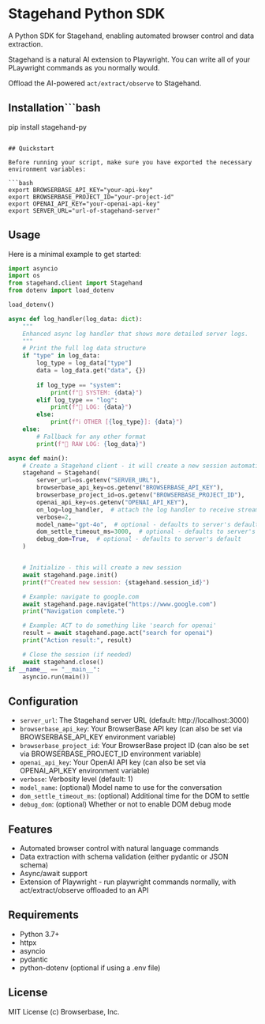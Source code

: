 # Stagehand Python SDK

A Python SDK for Stagehand, enabling automated browser control and data extraction.

Stagehand is a natural AI extension to Playwright. You can write all of your PLaywright commands as you normally would.

Offload the AI-powered `act/extract/observe` to Stagehand.

## Installation```bash
pip install stagehand-py
```

## Quickstart

Before running your script, make sure you have exported the necessary environment variables:

```bash
export BROWSERBASE_API_KEY="your-api-key"
export BROWSERBASE_PROJECT_ID="your-project-id"
export OPENAI_API_KEY="your-openai-api-key"
export SERVER_URL="url-of-stagehand-server" 
```

## Usage

Here is a minimal example to get started:

```python
import asyncio
import os
from stagehand.client import Stagehand
from dotenv import load_dotenv

load_dotenv()

async def log_handler(log_data: dict):
    """
    Enhanced async log handler that shows more detailed server logs.
    """
    # Print the full log data structure
    if "type" in log_data:
        log_type = log_data["type"]
        data = log_data.get("data", {})
        
        if log_type == "system":
            print(f"🔧 SYSTEM: {data}")
        elif log_type == "log":
            print(f"📝 LOG: {data}")
        else:
            print(f"ℹ️ OTHER [{log_type}]: {data}")
    else:
        # Fallback for any other format
        print(f"🤖 RAW LOG: {log_data}")

async def main():
    # Create a Stagehand client - it will create a new session automatically
    stagehand = Stagehand(
        server_url=os.getenv("SERVER_URL"),
        browserbase_api_key=os.getenv("BROWSERBASE_API_KEY"),
        browserbase_project_id=os.getenv("BROWSERBASE_PROJECT_ID"),
        openai_api_key=os.getenv("OPENAI_API_KEY"),
        on_log=log_handler,  # attach the log handler to receive streaming logs
        verbose=2,
        model_name="gpt-4o",  # optional - defaults to server's default
        dom_settle_timeout_ms=3000,  # optional - defaults to server's default
        debug_dom=True,  # optional - defaults to server's default
    )


    # Initialize - this will create a new session
    await stagehand.page.init()
    print(f"Created new session: {stagehand.session_id}")

    # Example: navigate to google.com
    await stagehand.page.navigate("https://www.google.com")
    print("Navigation complete.")

    # Example: ACT to do something like 'search for openai'
    result = await stagehand.page.act("search for openai")
    print("Action result:", result)

    # Close the session (if needed)
    await stagehand.close()
if __name__ == "__main__":
    asyncio.run(main())
```

## Configuration

- `server_url`: The Stagehand server URL (default: http://localhost:3000)
- `browserbase_api_key`: Your BrowserBase API key (can also be set via BROWSERBASE_API_KEY environment variable)
- `browserbase_project_id`: Your BrowserBase project ID (can also be set via BROWSERBASE_PROJECT_ID environment variable)
- `openai_api_key`: Your OpenAI API key (can also be set via OPENAI_API_KEY environment variable)
- `verbose`: Verbosity level (default: 1)
- `model_name`: (optional) Model name to use for the conversation
- `dom_settle_timeout_ms`: (optional) Additional time for the DOM to settle
- `debug_dom`: (optional) Whether or not to enable DOM debug mode

## Features

- Automated browser control with natural language commands
- Data extraction with schema validation (either pydantic or JSON schema)
- Async/await support
- Extension of Playwright - run playwright commands normally, with act/extract/observe offloaded to an API

## Requirements

- Python 3.7+
- httpx
- asyncio
- pydantic
- python-dotenv (optional if using a .env file)

## License

MIT License (c) Browserbase, Inc.

